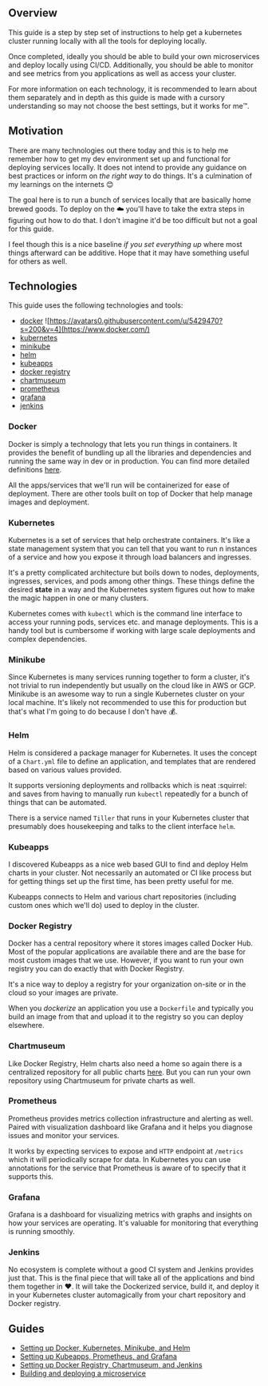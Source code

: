 ## Overview

This guide is a step by step set of instructions to help get a kubernetes cluster running locally with all the tools for deploying locally.

Once completed, ideally you should be able to build your own microservices and deploy locally using CI/CD. Additionally, you should be able to monitor and see metrics from you applications as well as access your cluster.

For more information on each technology, it is recommended to learn about them separately and in depth as this guide is made with a cursory understanding so may not choose the best settings, but it works for me:tm:.

## Motivation

There are many technologies out there today and this is to help me remember how to get my dev environment set up and functional for deploying services locally. It does not intend to provide any guidance on best practices or inform on _the right way_ to do things. It's a culmination of my learnings on the internets :blush:

The goal here is to run a bunch of services locally that are basically home brewed goods. To deploy on the :cloud: you'll have to take the extra steps in figuring out how to do that. I don't imagine it'd be too difficult but not a goal for this guide.

I feel though this is a nice baseline _if you set everything up_ where most things afterward can be additive. Hope that it may have something useful for others as well.

## Technologies

This guide uses the following technologies and tools:

- [docker](#Docker) ![https://avatars0.githubusercontent.com/u/5429470?s=200&v=4](https://www.docker.com/)
- [kubernetes](https://kubernetes.io/)
- [minikube](https://github.com/kubernetes/minikube)
- [helm](https://www.helm.sh/)
- [kubeapps](https://github.com/kubeapps/kubeapps)
- [docker registry](https://docs.docker.com/registry/)
- [chartmuseum](https://github.com/helm/chartmuseum)
- [prometheus](https://prometheus.io/)
- [grafana](https://grafana.com/)
- [jenkins](https://jenkins.io/)

### Docker

Docker is simply a technology that lets you run things in containers. It provides the benefit of bundling up all the libraries and dependencies and running the same way in dev or in production. You can find more detailed definitions [here](https://opensource.com/resources/what-docker).

All the apps/services that we'll run will be containerized for ease of deployment. There are other tools built on top of Docker that help manage images and deployment.

### Kubernetes

Kubernetes is a set of services that help orchestrate containers. It's like a state management system that you can tell that you want to run n instances of a service and how you expose it through load balancers and ingresses.

It's a pretty complicated architecture but boils down to nodes, deployments, ingresses, services, and pods among other things.  These things define the desired **state** in a way and the Kubernetes system figures out how to make the magic happen in one or many clusters.

Kubernetes comes with `kubectl` which is the command line interface to access your running pods, services etc. and manage deployments. This is a handy tool but is cumbersome if working with large scale deployments and complex dependencies.

### Minikube

Since Kubernetes is many services running together to form a cluster, it's not trivial to run independently but usually on the cloud like in AWS or GCP. Minikube is an awesome way to run a single Kubernetes cluster on your local machine. It's likely not recommended to use this for production but that's what I'm going to do because I don't have :moneybag:.

### Helm

Helm is considered a package manager for Kubernetes. It uses the concept of a `Chart.yml` file to define an application, and templates that are rendered based on various values provided.

It supports versioning deployments and rollbacks which is neat :squirrel: and saves from having to manually run `kubectl` repeatedly for a bunch of things that can be automated.

There is a service named `Tiller` that runs in your Kubernetes cluster that presumably does housekeeping and talks to the client interface `helm`.

### Kubeapps

I discovered Kubeapps as a nice web based GUI to find and deploy Helm charts in your cluster. Not necessarily an automated or CI like process but for getting things set up the first time, has been pretty useful for me.

Kubeapps connects to Helm and various chart repositories (including custom ones which we'll do) used to deploy in the cluster.

### Docker Registry

Docker has a central repository where it stores images called Docker Hub. Most of the popular applications are available there and are the base for most custom images that we use. However, if you want to run your own registry you can do exactly that with Docker Registry.

It's a nice way to deploy a registry for your organization on-site or in the cloud so your images are private.

When you _dockerize_ an application you use a `Dockerfile` and typically you build an image from that and upload it to the registry so you can deploy elsewhere.

### Chartmuseum

Like Docker Registry, Helm charts also need a home so again there is a centralized repository for all public charts [here](https://github.com/helm/charts).  But you can run your own repository using Chartmuseum for private charts as well.

### Prometheus

Prometheus provides metrics collection infrastructure and alerting as well. Paired with visualization dashboard like Grafana and it helps you diagnose issues and monitor your services.

It works by expecting services to expose and `HTTP` endpoint at `/metrics` which it will periodically scrape for data. In Kubernetes you can use annotations for the service that Prometheus is aware of to specify that it supports this.

### Grafana

Grafana is a dashboard for visualizing metrics with graphs and insights on how your services are operating. It's valuable for monitoring that everything is running smoothly.

### Jenkins

No ecosystem is complete without a good CI system and Jenkins provides just that. This is the final piece that will take all of the applications and bind them together in :heart:. It will take the Dockerized service, build it, and deploy it in your Kubernetes cluster automagically from your chart repository and Docker registry.

## Guides

- [Setting up Docker, Kubernetes, Minikube, and Helm](https://github.com/pokanop/kubedev/edit/master/setup-1.md)
- [Setting up Kubeapps, Prometheus, and Grafana](https://github.com/pokanop/kubedev/edit/master/setup-2.md)
- [Setting up Docker Registry, Chartmuseum, and Jenkins](https://github.com/pokanop/kubedev/edit/master/setup-3.md)
- [Building and deploying a microservice](https://github.com/pokanop/kubedev/edit/master/microservice.md)
